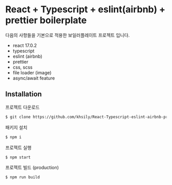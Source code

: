 # React + Typescript + eslint(airbnb) + prettier boilerplate

다음의 사항들을 기본으로 적용한 보일러플레이트 프로젝트 입니다.
- react 17.0.2
- typescript
- eslint (airbnb)
- prettier
- css, scss
- file loader (image)
- async/await feature

## Installation
프로젝트 다운로드
```bash
$ git clone https://github.com/khsily/React-Typescript-eslint-airbnb-prettier-boilerplate.git
```

패키지 설치
```bash
$ npm i
```

프로젝트 실행
```bash
$ npm start
```

프로젝트 빌드 (production)
```bash
$ npm run build
```